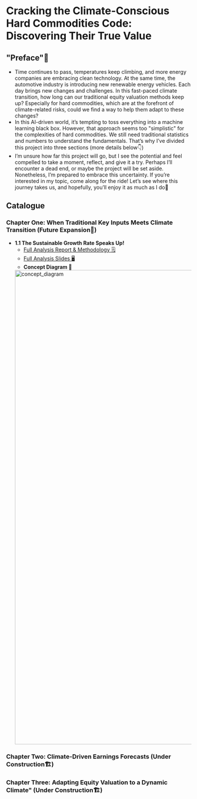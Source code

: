 # Cracking the Climate-Conscious Hard Commodities Code: Discovering Their True Value

## "Preface"📖
* Time continues to pass, temperatures keep climbing, and more energy companies are embracing clean technology. At the same time, the automotive industry is introducing new renewable energy vehicles. Each day brings new changes and challenges. In this fast-paced climate transition, how long can our traditional equity valuation methods keep up? Especially for hard commodities, which are at the forefront of climate-related risks, could we find a way to help them adapt to these changes?
* In this AI-driven world,  it’s tempting to toss everything into a machine learning black box.  However, that approach seems too "simplistic" for the complexities of hard commodities. We still need traditional statistics and numbers to understand the fundamentals. That’s why I’ve divided this project into three sections (more details below👇) 
* I’m unsure how far this project will go, but I see the potential and feel compelled to take a moment, reflect, and give it a try. Perhaps I’ll encounter a dead end, or maybe the project will be set aside. Nonetheless, I’m prepared to embrace this uncertainty. If you’re interested in my topic, come along for the ride! Let’s see where this journey takes us, and hopefully, you’ll enjoy it as much as I do🤗

## Catalogue
### Chapter One: When Traditional Key Inputs Meets Climate Transition (Future Expansion🤫)
* **1.1 The Sustainable Growth Rate Speaks Up!**
    * [Full Analysis Report & Methodology 🗒️](https://github.com/florencex5/Hard_Commodities/blob/main/analysis_and_methodology/The_Sustainable_Growth_Rate_Analysis_and_Methodology.md)
    * [Full Analysis Slides 🖥️](https://github.com/florencex5/Hard_Commodities/blob/main/analysis_slides/The%20Sustainable%20Growth_finalVersion.pdf)
    * **Concept Diagram 😬**
    <img width="1286" alt="concept_diagram" src="https://github.com/florencex5/Hard_Commodities/assets/129706051/af30f7e5-ed59-490e-a1f5-418cfd0dad4c">

    
### Chapter Two: Climate-Driven Earnings Forecasts (Under Construction🏗️)
### Chapter Three: Adapting Equity Valuation to a Dynamic Climate" (Under Construction🏗️)
